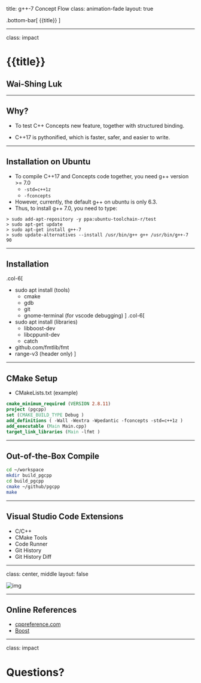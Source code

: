 title: g++-7 Concept Flow
class: animation-fade
layout: true
<!-- This slide will serve as the base layout for all your slides -->
.bottom-bar[
  {{title}}
]

---

class: impact

# {{title}}
## Wai-Shing Luk

---

## Why?

- To test C++ Concepts new feature, together with structured binding.

- C++17 is pythonified, which is faster, safer, and easier to write.

---

## Installation on Ubuntu

- To compile C++17 and Concepts code together, you need g++ version >= 7.0
    - `-std=c++1z`
    - `-fconcepts`
- However, currently, the default g++ on ubuntu is only 6.3.
- Thus, to install g++ 7.0, you need to type:

```terminal
> sudo add-apt-repository -y ppa:ubuntu-toolchain-r/test
> sudo apt-get update
> sudo apt-get install g++-7
> sudo update-alternatives --install /usr/bin/g++ g++ /usr/bin/g++-7 90
```

---

## Installation 

.col-6[
-   sudo apt install (tools)
    - cmake
    - gdb
    - git
    - gnome-terminal (for vscode debugging)
]
.col-6[
-   sudo apt install (libraries)
    - libboost-dev
    - libcppunit-dev
    - catch
- github.com/fmtlib/fmt
- range-v3 (header only)
]

---

## CMake Setup

- CMakeLists.txt (example)

```cmake
cmake_minimum_required (VERSION 2.8.11)
project (pgcpp)
set (CMAKE_BUILD_TYPE Debug )
add_definitions ( -Wall -Wextra -Wpedantic -fconcepts -std=c++1z )
add_executable (Main Main.cpp)
target_link_libraries (Main -lfmt )
```

---

## Out-of-the-Box Compile

```bash
cd ~/workspace
mkdir build_pgcpp
cd build_pgcpp
cmake ~/github/pgcpp
make
```

---

## Visual Studio Code Extensions

- C/C++
- CMake Tools
- Code Runner
- Git History
- Git History Diff


---

class: center, middle
layout: false

![img](scrot_gcc.png)

---


## Online References

-   [cppreference.com](http://en.cppreference.com/w/)
-   [Boost](http://www.boost.org)

---

class: impact

Questions?
==========

